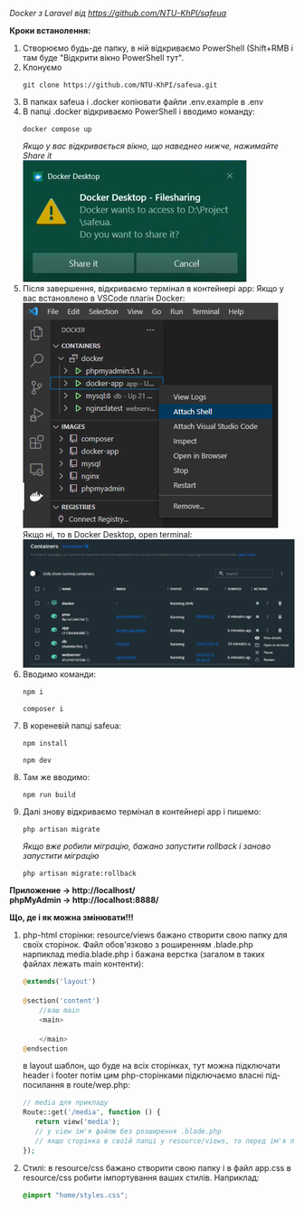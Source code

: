 _Docker з Laravel від https://github.com/NTU-KhPI/safeua_

__Кроки встанолення:__
1. Створюємо будь-де папку, в ній відкриваємо PowerShell (Shift+RMB і там буде "Відкрити вікно PowerShell тут".
2. Клонуємо
   ```
   git clone https://github.com/NTU-KhPI/safeua.git
   ```
3. В папках safeua і .docker копіювати файли .env.example в .env
4. В папці .docker відкриваємо PowerShell і вводимо команду:
   ```
   docker compose up 
   ```
   _Якщо у вас відкривається вікно, що наведнео нижче, нажимайте Share it_  
   ![This is an image](https://github.com/eugene-hliebov/readME_files/blob/main/Docker%20Desktop%20Filesharing.png)
5. Після завершення, відкриваємо термінал в контейнері app:
   Якщо у вас встановлено в VSCode плагін Docker:  
   ![This is an image](https://github.com/eugene-hliebov/readME_files/blob/main/docker_app_attach_shell.png)  
   Якщо ні, то в Docker Desktop, open terminal:  
   ![This is an image](https://github.com/eugene-hliebov/readME_files/blob/main/docker_app_open_terminall.png)  
6. Вводимо команди:  
   ```
   npm i
   ```
   ```
   composer i   
   ```
7. В кореневій папці safeua:
   ```
   npm install
   ```
   ```
   npm dev
   ```
8. Там же вводимо:
   ```
   npm run build
   ```
9. Далі знову відкриваємо термінал в контейнері app і пишемо:  
   ```
   php artisan migrate
   ```
   _Якщо вже робили міграцію, бажано запустити rollback і заново запустити міграцію_  
   ```
   php artisan migrate:rollback
   ```
   
   
   
__Приложение -> http://localhost/__  
__phpMyAdmin -> http://localhost:8888/__
   
   
   
__Що, де і як можна змінювати!!!__
1. php-html сторінки: resource/views бажано створити свою папку для своїх сторінок. Файл обов'язково з роширенням .blade.php  
   нарпиклад media.blade.php і бажана верстка (загалом в таких файлах лежать main контенти):  
   ```php
   @extends('layout')

   @section('content')
       //ваш main
       <main>

       </main>
   @endsection
   ```
   в layout шаблон, що буде на всіх сторінках, тут можна підключати header і footer
   потім цим php-сторінками підключаємо власні під-посилання в route/wep.php:
   ```php
   // media для прикладу
   Route::get('/media', function () {
      return view('media');
      // у view ім'я файлю без розширення .blade.php
      // якщо сторінка в своїй папці у resource/views, то перед ім'я пишіть вашу папку
   });
   ```
   
3. Стилі: в resource/css бажано створити свою папку і в файл app.css в resource/css робити імпортування ваших стилів. Наприклад:
   ```css
   @import "home/styles.css";
   ```
   






